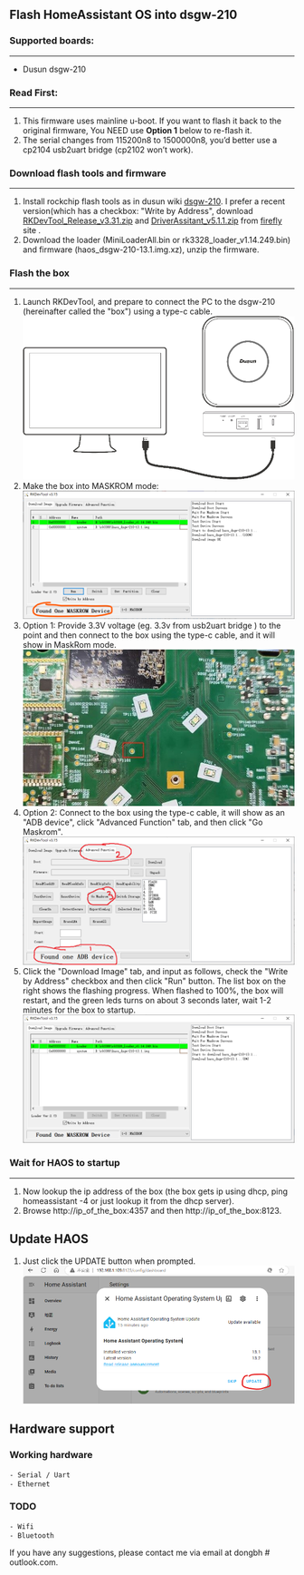 ## Flash HomeAssistant OS into dsgw-210

### Supported boards:
--- 
- Dusun dsgw-210

### Read First:
---
1. This firmware uses mainline u-boot. If you want to flash it back to the original firmware, You NEED use **Option 1** below to re-flash it.
1. The serial changes from 115200n8 to 1500000n8, you’d better use a cp2104 usb2uart bridge (cp2102 won’t work).

### Download flash tools and firmware
---
1. Install rockchip flash tools as in dusun wiki [dsgw-210](https://wiki.dusuniot.com/iot_gateway_with_applications/dsgw-210-rk3328-home-assistant-gateway/quick-start-guide). I prefer a recent version(which has a checkbox: "Write by Address", download [RKDevTool_Release_v3.31.zip](https://download.t-firefly.com/product/Board/RK3588/Tool/Window/RKDevTool_Release_v3.31.zip) and [DriverAssitant_v5.1.1.zip](https://download.t-firefly.com/product/Board/RK3588/Tool/Window/DriverAssitant_v5.1.1.zip) from [firefly](https://www.t-firefly.com/doc/download/183.html) site .
1. Download the loader (MiniLoaderAll.bin or rk3328_loader_v1.14.249.bin) and firmware (haos_dsgw-210-13.1.img.xz), unzip the firmware.

### Flash the box
---
1. Launch RKDevTool, and prepare to connect the PC to the dsgw-210 (hereinafter called the "box") using a type-c cable.
  ![connect the pc to the box](../res/dsgw-210-5.png)
1. Make the box into MASKROM mode:
  ![maskrom mode](../res/dsgw-210-1.png)
1. Option 1: Provide 3.3V voltage (eg. 3.3v from usb2uart bridge ) to the point and then connect to the box using the type-c cable, and it will show in MaskRom mode.
  ![maskrom probe](../res/dsgw-210-2.jpg)
1. Option 2: Connect to the box using the type-c cable, it will show as an "ADB device", click "Advanced Function" tab, and then click "Go Maskrom". 
  ![from adb to maskrom](../res/dsgw-210-3.png)
1. Click the "Download Image" tab, and input as follows, check the "Write by Address" checkbox and then click "Run" button. The list box on the right shows the flashing progress. When flashed to 100%, the box will restart, and the green leds turns on about 3 seconds later, wait 1-2 minutes for the box to startup.
  ![flashing the box](../res/dsgw-210-4.png)
 
### Wait for HAOS to startup
---
1. Now lookup the ip address of the box (the box gets ip using dhcp, ping homeassistant -4 or just lookup it from the dhcp server).
1. Browse http://ip_of_the_box:4357 and then http://ip_of_the_box:8123.

## Update HAOS
1. Just click the UPDATE button when prompted.
  ![flashing the box](../res/dsgw-210-6.png)

## Hardware support

### Working hardware
    - Serial / Uart
    - Ethernet

### TODO
    - Wifi
    - Bluetooth

If you have any suggestions, please contact me via email at dongbh # outlook.com.
